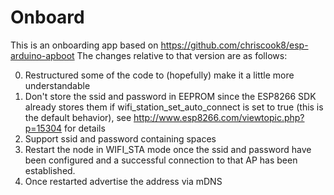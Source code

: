 Onboard
=======

This is an onboarding app based on https://github.com/chriscook8/esp-arduino-apboot
The changes relative to that version are as follows:

0. Restructured some of the code to (hopefully) make it a little more understandable
0. Don't store the ssid and password in EEPROM since the ESP8266 SDK already stores them if wifi_station_set_auto_connect is set to true (this is the default behavior), see http://www.esp8266.com/viewtopic.php?p=15304 for details
0. Support ssid and password containing spaces
0. Restart the node in WIFI_STA mode once the ssid and password have been configured and a successful connection to that AP has been established.
0. Once restarted advertise the address via mDNS
